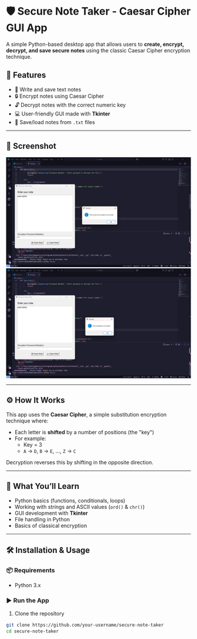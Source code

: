# 🛡️ Secure Note Taker - Caesar Cipher GUI App

A simple Python-based desktop app that allows users to **create, encrypt, decrypt, and save secure notes** using the classic Caesar Cipher encryption technique.

## 🔐 Features

- 📝 Write and save text notes
- 🔒 Encrypt notes using Caesar Cipher
- 🔓 Decrypt notes with the correct numeric key
- 💻 User-friendly GUI made with **Tkinter**
- 📁 Save/load notes from `.txt` files

---

## 📸 Screenshot

![Secure Note Taker GUI](pic/pic1.png)
![Secure Note Taker GUI](pic/pic2.png)<!-- Replace with actual screenshot if available -->

---

## ⚙️ How It Works

This app uses the **Caesar Cipher**, a simple substitution encryption technique where:
- Each letter is **shifted** by a number of positions (the "key")
- For example:  
  - Key = 3  
  - `A` → `D`, `B` → `E`, …, `Z` → `C`

Decryption reverses this by shifting in the opposite direction.

---

## 🧠 What You’ll Learn

- Python basics (functions, conditionals, loops)
- Working with strings and ASCII values (`ord()` & `chr()`)
- GUI development with **Tkinter**
- File handling in Python
- Basics of classical encryption

---

## 🛠️ Installation & Usage

### 📦 Requirements

- Python 3.x

### ▶️ Run the App

1. Clone the repository  
```bash
git clone https://github.com/your-username/secure-note-taker
cd secure-note-taker
